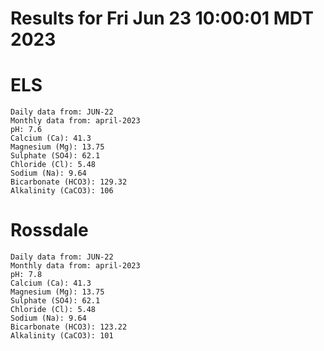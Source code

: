# Results for Fri Jun 23 10:00:01 MDT 2023
# ELS
```
Daily data from: JUN-22
Monthly data from: april-2023
pH: 7.6
Calcium (Ca): 41.3
Magnesium (Mg): 13.75
Sulphate (SO4): 62.1
Chloride (Cl): 5.48
Sodium (Na): 9.64
Bicarbonate (HCO3): 129.32
Alkalinity (CaCO3): 106
```
# Rossdale
```
Daily data from: JUN-22
Monthly data from: april-2023
pH: 7.8
Calcium (Ca): 41.3
Magnesium (Mg): 13.75
Sulphate (SO4): 62.1
Chloride (Cl): 5.48
Sodium (Na): 9.64
Bicarbonate (HCO3): 123.22
Alkalinity (CaCO3): 101
```
